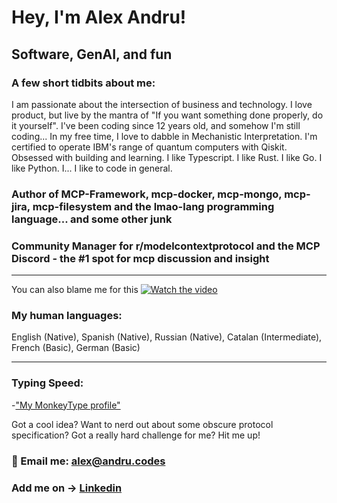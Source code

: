 # Hey, I'm Alex Andru!

## Software, GenAI, and fun

### A few short tidbits about me:
I am passionate about the intersection of business and technology. 
I love product, but live by the mantra of "If you want something done properly, do it yourself".
I've been coding since 12 years old, and somehow I'm still coding...
In my free time, I love to dabble in Mechanistic Interpretation.
I'm certified to operate IBM's range of quantum computers with Qiskit.
Obsessed with building and learning.
I like Typescript. I like Rust. I like Go. I like Python. I... I like to code in general.
### Author of MCP-Framework, mcp-docker, mcp-mongo, mcp-jira, mcp-filesystem and the lmao-lang programming language... and some other junk

### Community Manager for r/modelcontextprotocol and the MCP Discord - the #1 spot for mcp discussion and insight
---

You can also blame me for this
[![Watch the video](https://img.youtube.com/vi/UzGUjCjGyp8/maxresdefault.jpg)](https://youtu.be/UzGUjCjGyp8)



### My human languages:

English (Native), Spanish (Native), Russian (Native), Catalan (Intermediate), French (Basic), German (Basic)

---

### Typing Speed:
  -["My MonkeyType profile"](https://monkeytype.com/profile/alex007d)


Got a cool idea? Want to nerd out about some obscure protocol specification? Got a really hard challenge for me? Hit me up!

### 📨 Email me: alex@andru.codes
### Add me on -> [Linkedin](https://www.linkedin.com/in/alex-andrushevich/)
